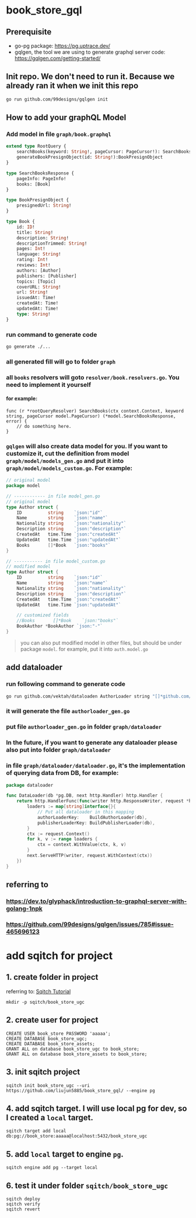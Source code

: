 # book_store_gql

## Prerequisite

- go-pg package: https://pg.uptrace.dev/
- gqlgen, the tool we are using to generate graphql server code: https://gqlgen.com/getting-started/

## Init repo. We don't need to run it. Because we already ran it when we init this repo

```bash
go run github.com/99designs/gqlgen init
```

## How to add your graphQL Model

### Add model in file `graph/book.graphql`

```graphql
extend type RootQuery {
    searchBooks(keyword: String!, pageCursor: PageCursor!): SearchBooksResponse
    generateBookPresignObject(id: String!):BookPresignObject
}

type SearchBooksResponse {
    pageInfo: PageInfo!
    books: [Book]
}

type BookPresignObject {
    presignedUrl: String!
}

type Book {
    id: ID!
    title: String!
    description: String!
    descriptionTrimmed: String!
    pages: Int!
    language: String!
    rating: Int!
    reviews: Int!
    authors: [Author]
    publishers: [Publisher]
    topics: [Topic]
    coverURL: String!
    url: String!
    issuedAt: Time!
    createdAt: Time!
    updatedAt: Time!
    type: String!
}

```

### run command to generate code

```bash
go generate ./...
```

### all generated fill will go to folder `graph`

### all `books` resolvers will goto `resolver/book.resolvers.go`. You need to implement it yourself

#### for example:

```
func (r *rootQueryResolver) SearchBooks(ctx context.Context, keyword string, pageCursor model.PageCursor) (*model.SearchBooksResponse, error) {
    // do something here.
}
```

### `gqlgen` will also create data model for you. If you want to customize it, cut the definition from model `graph/model/models_gen.go` and put it into `graph/model/models_custom.go`. For example:

```go
// original model
package model

// ------------ in file model_gen.go
// original model
type Author struct {
	ID          string    `json:"id"`
	Name        string    `json:"name"`
	Nationality string    `json:"nationality"`
	Description string    `json:"description"`
	CreatedAt   time.Time `json:"createdAt"`
	UpdatedAt   time.Time `json:"updatedAt"`
	Books       []*Book   `json:"books"`
}

// ----------- in file model_custom.go
// modified model
type Author struct {
	ID          string    `json:"id"`
	Name        string    `json:"name"`
	Nationality string    `json:"nationality"`
	Description string    `json:"description"`
	CreatedAt   time.Time `json:"createdAt"`
	UpdatedAt   time.Time `json:"updatedAt"`

	// customized fields
	//Books       []*Book    `json:"books"`
	BookAuthor *BookAuthor `json:"-"`
}
```

> you can also put modified model in other files, but should be under package `model`. for example, put it into `auth.model.go`

## add dataloader

### run following command to generate code

```bash
go run github.com/vektah/dataloaden AuthorLoader string "[]*github.com/liujun5885/book_store_gql/graph/model.Author"
```

### it will generate the file `authorloader_gen.go`

### put file `authorloader_gen.go` in folder `graph/dataloader`

### In the future, if you want to generate any dataloader please also put into folder `graph/dataloader`

### in file `graph/dataloader/dataloader.go`, it's the implementation of querying data from DB, for example:

```go
package dataloader

func DataLoader(db *pg.DB, next http.Handler) http.Handler {
	return http.HandlerFunc(func(writer http.ResponseWriter, request *http.Request) {
		loaders := map[string]interface{}{
			// Put all dataloader in this mapping
			authorLoaderKey:    BuildAuthorLoader(db),
			publisherLoaderKey: BuildPublisherLoader(db),
		}
		ctx := request.Context()
		for k, v := range loaders {
			ctx = context.WithValue(ctx, k, v)
		}
		next.ServeHTTP(writer, request.WithContext(ctx))
	})
}
```

## referring to

### https://dev.to/glyphack/introduction-to-graphql-server-with-golang-1npk

### https://github.com/99designs/gqlgen/issues/785#issue-465696123

# add sqitch for project

## 1. create folder in project

referring to: [Sqitch Tutorial](https://sqitch.org/docs/manual/sqitchtutorial/)

```shell
mkdir -p sqitch/book_store_ugc
```

## 2. create user for project

``` postgresql
CREATE USER book_store PASSWORD 'aaaaa';
CREATE DATABASE book_store_ugc;
CREATE DATABASE book_store_assets;
GRANT ALL on database book_store_ugc to book_store;
GRANT ALL on database book_store_assets to book_store;
```

## 3. init sqitch project

```shell
sqitch init book_store_ugc --uri  https://github.com/liujun5885/book_store_gql/ --engine pg
```

## 4. add sqitch target. I will use local pg for dev, so I created a `local` target.

```shell
sqitch target add local db:pg://book_store:aaaaa@localhost:5432/book_store_ugc
```

## 5. add `local` target to engine `pg`.

```shell
sqitch engine add pg --target local 
```

## 6. test it under folder `sqitch/book_store_ugc`

```shell
sqitch deploy
sqitch verify
sqitch revert
```